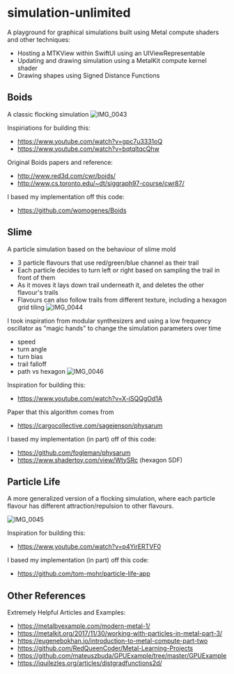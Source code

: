 # simulation-unlimited
A playground for graphical simulations built using Metal compute shaders and other techniques:
- Hosting a MTKView within SwiftUI using an UIViewRepresentable
- Updating and drawing simulation using a MetalKit compute kernel shader
- Drawing shapes using Signed Distance Functions

## Boids

A classic flocking simulation
![IMG_0043](https://github.com/robertwaltham/simulation-unlimited/assets/438673/9110b189-cd09-45bc-b432-20b56434729f)

Inspiriations for building this:
- https://www.youtube.com/watch?v=gpc7u3331oQ
- https://www.youtube.com/watch?v=bqtqltqcQhw

Original Boids papers and reference:
- http://www.red3d.com/cwr/boids/
- http://www.cs.toronto.edu/~dt/siggraph97-course/cwr87/

I based my implementation off this code:
- https://github.com/womogenes/Boids

## Slime

A particle simulation based on the behaviour of slime mold
- 3 particle flavours that use red/green/blue channel as their trail
- Each particle decides to turn left or right based on sampling the trail in front of them
- As it moves it lays down trail underneath it, and deletes the other flavour's trails
- Flavours can also follow trails from different texture, including a hexagon grid tiling 
![IMG_0044](https://github.com/robertwaltham/simulation-unlimited/assets/438673/39251722-ef12-407f-a599-df94acfd75e1)

I took inspiration from modular synthesizers and using a low frequency oscillator as "magic hands" to change the simulation parameters over time
- speed
- turn angle
- turn bias
- trail falloff
- path vs hexagon 
![IMG_0046](https://github.com/robertwaltham/simulation-unlimited/assets/438673/67c5c6ef-1a49-4d09-8c10-5af197b142df)


Inspiration for building this:
- https://www.youtube.com/watch?v=X-iSQQgOd1A

Paper that this algorithm comes from
- https://cargocollective.com/sagejenson/physarum

I based my implementation (in part) off of this code:
- https://github.com/fogleman/physarum
- https://www.shadertoy.com/view/WtySRc (hexagon SDF)

## Particle Life

A more generalized version of a flocking simulation, where each particle flavour has different attraction/repulsion to other flavours.

![IMG_0045](https://github.com/robertwaltham/simulation-unlimited/assets/438673/558c13d5-a2bc-4206-a172-c4ed40e24a7f)

Inspiration for building this:
- https://www.youtube.com/watch?v=p4YirERTVF0

I based my implementation (in part) off this code:
- https://github.com/tom-mohr/particle-life-app

## Other References

Extremely Helpful Articles and Examples:
- https://metalbyexample.com/modern-metal-1/
- https://metalkit.org/2017/11/30/working-with-particles-in-metal-part-3/
- https://eugenebokhan.io/introduction-to-metal-compute-part-two
- https://github.com/RedQueenCoder/Metal-Learning-Projects
- https://github.com/mateuszbuda/GPUExample/tree/master/GPUExample
- https://iquilezles.org/articles/distgradfunctions2d/




